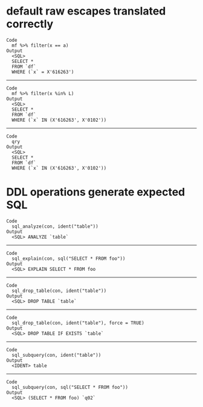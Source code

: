 # default raw escapes translated correctly

    Code
      mf %>% filter(x == a)
    Output
      <SQL>
      SELECT *
      FROM `df`
      WHERE (`x` = X'616263')

---

    Code
      mf %>% filter(x %in% L)
    Output
      <SQL>
      SELECT *
      FROM `df`
      WHERE (`x` IN (X'616263', X'0102'))

---

    Code
      qry
    Output
      <SQL>
      SELECT *
      FROM `df`
      WHERE (`x` IN (X'616263', X'0102'))

# DDL operations generate expected SQL

    Code
      sql_analyze(con, ident("table"))
    Output
      <SQL> ANALYZE `table`

---

    Code
      sql_explain(con, sql("SELECT * FROM foo"))
    Output
      <SQL> EXPLAIN SELECT * FROM foo

---

    Code
      sql_drop_table(con, ident("table"))
    Output
      <SQL> DROP TABLE `table`

---

    Code
      sql_drop_table(con, ident("table"), force = TRUE)
    Output
      <SQL> DROP TABLE IF EXISTS `table`

---

    Code
      sql_subquery(con, ident("table"))
    Output
      <IDENT> table

---

    Code
      sql_subquery(con, sql("SELECT * FROM foo"))
    Output
      <SQL> (SELECT * FROM foo) `q02`

